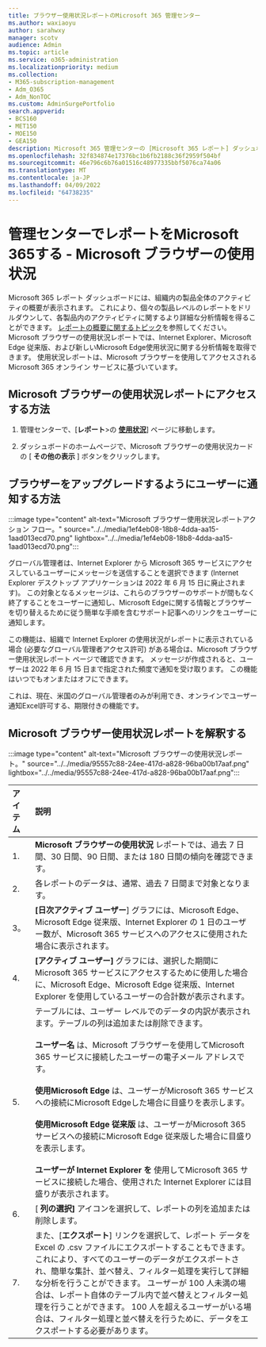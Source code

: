 ```yaml
---
title: ブラウザー使用状況レポートのMicrosoft 365 管理センター
ms.author: waxiaoyu
author: sarahwxy
manager: scotv
audience: Admin
ms.topic: article
ms.service: o365-administration
ms.localizationpriority: medium
ms.collection:
- M365-subscription-management
- Adm_O365
- Adm_NonTOC
ms.custom: AdminSurgePortfolio
search.appverid:
- BCS160
- MET150
- MOE150
- GEA150
description: Microsoft 365 管理センターの [Microsoft 365 レポート] ダッシュボードを使用して Microsoft ブラウザー使用状況レポートを取得する方法について説明します。
ms.openlocfilehash: 32f834874e17376bc1b6fb2188c36f2959f504bf
ms.sourcegitcommit: 46e796c6b76a01516c48977335bbf5076ca74a06
ms.translationtype: MT
ms.contentlocale: ja-JP
ms.lasthandoff: 04/09/2022
ms.locfileid: "64738235"
---
```

# <a name="microsoft-365-reports-in-the-admin-center---microsoft-browser-usage"></a>管理センターでレポートをMicrosoft 365する - Microsoft ブラウザーの使用状況

Microsoft 365 レポート ダッシュボードには、組織内の製品全体のアクティビティの概要が表示されます。 これにより、個々の製品レベルのレポートをドリルダウンして、各製品内のアクティビティに関するより詳細な分析情報を得ることができます。 [レポートの概要に関するトピック](activity-reports.md)を参照してください。 Microsoft ブラウザーの使用状況レポートでは、Internet Explorer、Microsoft Edge 従来版、および新しいMicrosoft Edge使用状況に関する分析情報を取得できます。 使用状況レポートは、Microsoft ブラウザーを使用してアクセスされるMicrosoft 365 オンライン サービスに基づいています。

## <a name="how-to-get-to-the-microsoft-browser-usage-report"></a>Microsoft ブラウザーの使用状況レポートにアクセスする方法

1. 管理センターで、[**レポート**\>の <b><a href="https://go.microsoft.com/fwlink/p/?linkid=2074756" target="_blank">使用状況</a></b>] ページに移動します。

2. ダッシュボードのホームページで、Microsoft ブラウザーの使用状況カードの [ **その他の表示** ] ボタンをクリックします。

## <a name="how-to-notify-users-to-upgrade-their-browser"></a>ブラウザーをアップグレードするようにユーザーに通知する方法

:::image type="content" alt-text="Microsoft ブラウザー使用状況レポートアクション フロー。" source="../../media/1ef4eb08-18b8-4dda-aa15-1aad013ecd70.png" lightbox="../../media/1ef4eb08-18b8-4dda-aa15-1aad013ecd70.png":::

グローバル管理者は、Internet Explorer から Microsoft 365 サービスにアクセスしているユーザーにメッセージを送信することを選択できます (Internet Explorer デスクトップ アプリケーションは 2022 年 6 月 15 日に廃止されます)。 この対象となるメッセージは、これらのブラウザーのサポートが間もなく終了することをユーザーに通知し、Microsoft Edgeに関する情報とブラウザーを切り替えるために従う簡単な手順を含むサポート記事へのリンクをユーザーに通知します。 

この機能は、組織で Internet Explorer の使用状況がレポートに表示されている場合 (必要なグローバル管理者アクセス許可) がある場合は、Microsoft ブラウザー使用状況レポート ページで確認できます。 メッセージが作成されると、ユーザーは 2022 年 6 月 15 日まで指定された頻度で通知を受け取ります。 この機能はいつでもオンまたはオフにできます。

これは、現在、米国のグローバル管理者のみが利用でき、オンラインでユーザー通知Excel許可する、期限付きの機能です。

## <a name="interpret-the-microsoft-browser-usage-report"></a>Microsoft ブラウザー使用状況レポートを解釈する

:::image type="content" alt-text="Microsoft ブラウザーの使用状況レポート。" source="../../media/95557c88-24ee-417d-a828-96ba00b17aaf.png" lightbox="../../media/95557c88-24ee-417d-a828-96ba00b17aaf.png":::

|アイテム|説明|
|:-----|:-----|
|1. |**Microsoft ブラウザーの使用状況** レポートでは、過去 7 日間、30 日間、90 日間、または 180 日間の傾向を確認できます。 |
|2. |各レポートのデータは、通常、過去 7 日間まで対象となります。 |
|3。 |**[日次アクティブ ユーザー**] グラフには、Microsoft Edge、Microsoft Edge 従来版、Internet Explorer の 1 日のユーザー数が、Microsoft 365 サービスへのアクセスに使用された場合に表示されます。 |
|4. |**[アクティブ ユーザー]** グラフには、選択した期間に Microsoft 365 サービスにアクセスするために使用した場合に、Microsoft Edge、Microsoft Edge 従来版、Internet Explorer を使用しているユーザーの合計数が表示されます。 |
|5. |テーブルには、ユーザー レベルでのデータの内訳が表示されます。テーブルの列は追加または削除できます。  <br/><br/>**ユーザー名** は、Microsoft ブラウザーを使用してMicrosoft 365 サービスに接続したユーザーの電子メール アドレスです。<br><br/>**使用Microsoft Edge** は、ユーザーがMicrosoft 365 サービスへの接続にMicrosoft Edgeした場合に目盛りを表示します。<br/><br/>**使用Microsoft Edge 従来版** は、ユーザーがMicrosoft 365 サービスへの接続にMicrosoft Edge 従来版した場合に目盛りを表示します。<br/><br/>**ユーザーが Internet Explorer を** 使用してMicrosoft 365 サービスに接続した場合、使用された Internet Explorer には目盛りが表示されます。 |
|6. |[ **列の選択]** アイコンを選択して、レポートの列を追加または削除します。|
|7. |また、[**エクスポート**] リンクを選択して、レポート データを Excel の .csv ファイルにエクスポートすることもできます。 これにより、すべてのユーザーのデータがエクスポートされ、簡単な集計、並べ替え、フィルター処理を実行して詳細な分析を行うことができます。 ユーザーが 100 人未満の場合は、レポート自体のテーブル内で並べ替えとフィルター処理を行うことができます。 100 人を超えるユーザーがいる場合は、フィルター処理と並べ替えを行うために、データをエクスポートする必要があります。|

